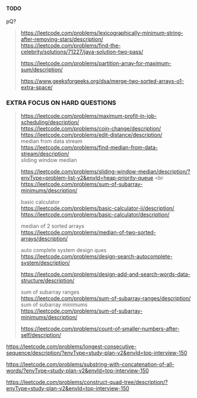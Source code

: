 #### TODO

pQ?
> https://leetcode.com/problems/lexicographically-minimum-string-after-removing-stars/description/ <br>
> https://leetcode.com/problems/find-the-celebrity/solutions/71227/java-solution-two-pass/ <br>
> 
> 
> https://leetcode.com/problems/partition-array-for-maximum-sum/description/ <br>
> 
> https://www.geeksforgeeks.org/dsa/merge-two-sorted-arrays-o1-extra-space/ <br>


### EXTRA FOCUS ON HARD QUESTIONS
> https://leetcode.com/problems/maximum-profit-in-job-scheduling/description/ <br>
> https://leetcode.com/problems/coin-change/description/ <br>
> https://leetcode.com/problems/edit-distance/description/ <br>
> median from data stream <br>
> https://leetcode.com/problems/find-median-from-data-stream/description/ <br>
> sliding window median <br>
> 
> https://leetcode.com/problems/sliding-window-median/description/?envType=problem-list-v2&envId=heap-priority-queue <br
> https://leetcode.com/problems/sum-of-subarray-minimums/description/ <br>
> 
> basic calculator <br>
> https://leetcode.com/problems/basic-calculator-ii/description/ <br>
> https://leetcode.com/problems/basic-calculator/description/ <br>
> 
> median of 2 sorted arrays <br>
> https://leetcode.com/problems/median-of-two-sorted-arrays/description/ <br>
> 
> auto complete system design ques <br>
> https://leetcode.com/problems/design-search-autocomplete-system/description/ <br>
> 
> https://leetcode.com/problems/design-add-and-search-words-data-structure/description/ <br>
>
> 
> sum of subarray ranges <br>
> https://leetcode.com/problems/sum-of-subarray-ranges/description/ <br>
> sum of subarray minimums <br>
> https://leetcode.com/problems/sum-of-subarray-minimums/description/ <br>
> 
> https://leetcode.com/problems/count-of-smaller-numbers-after-self/description/



https://leetcode.com/problems/longest-consecutive-sequence/description/?envType=study-plan-v2&envId=top-interview-150

https://leetcode.com/problems/substring-with-concatenation-of-all-words/?envType=study-plan-v2&envId=top-interview-150

https://leetcode.com/problems/construct-quad-tree/description/?envType=study-plan-v2&envId=top-interview-150